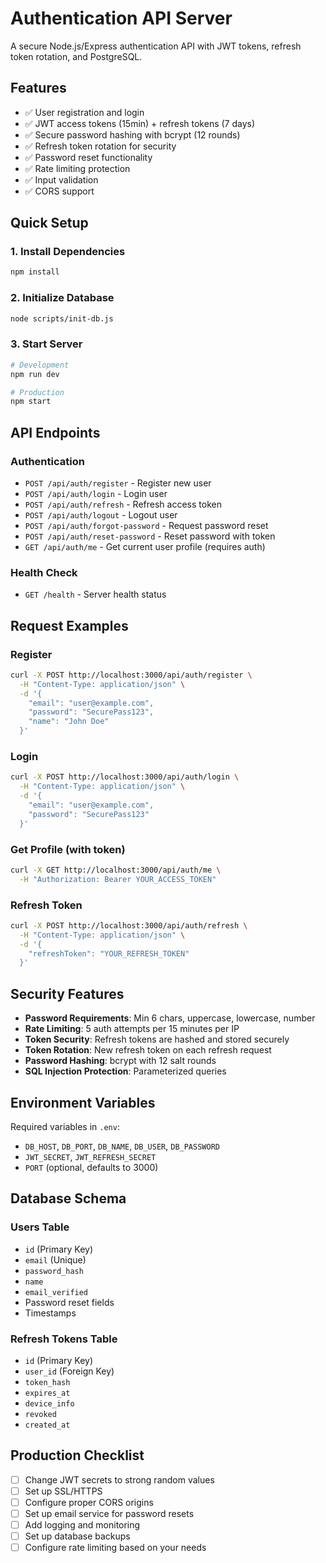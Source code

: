 # Authentication API Server

A secure Node.js/Express authentication API with JWT tokens, refresh token rotation, and PostgreSQL.

## Features

- ✅ User registration and login
- ✅ JWT access tokens (15min) + refresh tokens (7 days)
- ✅ Secure password hashing with bcrypt (12 rounds)
- ✅ Refresh token rotation for security
- ✅ Password reset functionality
- ✅ Rate limiting protection
- ✅ Input validation
- ✅ CORS support

## Quick Setup

### 1. Install Dependencies
```bash
npm install
```

### 2. Initialize Database
```bash
node scripts/init-db.js
```

### 3. Start Server
```bash
# Development
npm run dev

# Production
npm start
```

## API Endpoints

### Authentication
- `POST /api/auth/register` - Register new user
- `POST /api/auth/login` - Login user
- `POST /api/auth/refresh` - Refresh access token
- `POST /api/auth/logout` - Logout user
- `POST /api/auth/forgot-password` - Request password reset
- `POST /api/auth/reset-password` - Reset password with token
- `GET /api/auth/me` - Get current user profile (requires auth)

### Health Check
- `GET /health` - Server health status

## Request Examples

### Register
```bash
curl -X POST http://localhost:3000/api/auth/register \
  -H "Content-Type: application/json" \
  -d '{
    "email": "user@example.com",
    "password": "SecurePass123",
    "name": "John Doe"
  }'
```

### Login
```bash
curl -X POST http://localhost:3000/api/auth/login \
  -H "Content-Type: application/json" \
  -d '{
    "email": "user@example.com",
    "password": "SecurePass123"
  }'
```

### Get Profile (with token)
```bash
curl -X GET http://localhost:3000/api/auth/me \
  -H "Authorization: Bearer YOUR_ACCESS_TOKEN"
```

### Refresh Token
```bash
curl -X POST http://localhost:3000/api/auth/refresh \
  -H "Content-Type: application/json" \
  -d '{
    "refreshToken": "YOUR_REFRESH_TOKEN"
  }'
```

## Security Features

- **Password Requirements**: Min 6 chars, uppercase, lowercase, number
- **Rate Limiting**: 5 auth attempts per 15 minutes per IP
- **Token Security**: Refresh tokens are hashed and stored securely
- **Token Rotation**: New refresh token on each refresh request
- **Password Hashing**: bcrypt with 12 salt rounds
- **SQL Injection Protection**: Parameterized queries

## Environment Variables

Required variables in `.env`:
- `DB_HOST`, `DB_PORT`, `DB_NAME`, `DB_USER`, `DB_PASSWORD`
- `JWT_SECRET`, `JWT_REFRESH_SECRET`
- `PORT` (optional, defaults to 3000)

## Database Schema

### Users Table
- `id` (Primary Key)
- `email` (Unique)
- `password_hash`
- `name`
- `email_verified`
- Password reset fields
- Timestamps

### Refresh Tokens Table
- `id` (Primary Key)
- `user_id` (Foreign Key)
- `token_hash`
- `expires_at`
- `device_info`
- `revoked`
- `created_at`

## Production Checklist

- [ ] Change JWT secrets to strong random values
- [ ] Set up SSL/HTTPS
- [ ] Configure proper CORS origins
- [ ] Set up email service for password resets
- [ ] Add logging and monitoring
- [ ] Set up database backups
- [ ] Configure rate limiting based on your needs